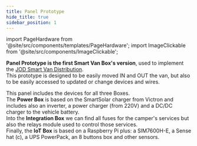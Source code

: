 ```yaml
---
title: Panel Prototype
hide_title: true
sidebar_position: 1
---
```


import PageHardware from '@site/src/components/templates/PageHardware';
import ImageClickable from '@site/src/components/ImageClickable';

<PageHardware
name="Panel Prototype"
code="panel_prototype" >

**Panel Prototype is the first Smart Van Box's version**, used to implement the
[JOD Smart Van Distribution](/docs/software/firmware/jod_smart_van).<br/>
This prototype is designed to be easily moved IN and OUT the van, but also to
be easily accessed to updated or change devices and wires.

This panel includes the devices for all three Boxes.<br/>
The **Power Box** is based on the SmartSolar charger from Victron and includes also
an inverter, a power charger (from 220V) and a DC/DC charger to the vehicle battery.<br/>
Into the **Integration Box** we can find all fuses for the camper's services but also
the relays module used to control those services.<br/>
Finally, the **IoT Box** is based on a Raspberry Pi plus: a SIM7600H-E, a Sense hat (c),
a UPS PowerPack, an 8 buttons box and other sensors.


</PageHardware>
